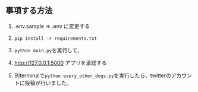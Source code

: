 ## 事項する方法

1. .env.sample => .env に変更する

2. ```pip install -r requirements.txt```

3. ```python main.py```を実行して、

4. http://127.0.0.1:5000 アプリを承認する

5. 別terminalで```python every_other_dogs.py```を実行したら、twitterのアカウントに投稿が行いました。


